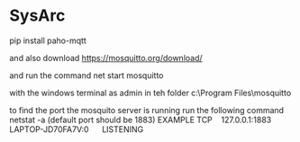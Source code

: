 # SysArc

pip install paho-mqtt

and also download 
https://mosquitto.org/download/

and run the command 
net start mosquitto

with the windows terminal as admin in teh folder 
c:\Program Files\mosquitto

to find the port the mosquito server is running run the following command
netstat -a (default port should be 1883)
EXAMPLE
TCP    127.0.0.1:1883         LAPTOP-JD70FA7V:0      LISTENING
